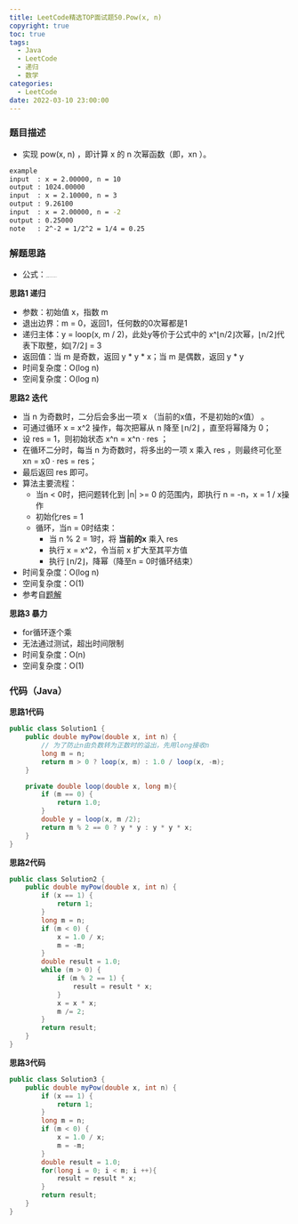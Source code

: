 ```yaml
---
title: LeetCode精选TOP面试题50.Pow(x, n)
copyright: true
toc: true
tags:
  - Java
  - LeetCode
  - 递归
  - 数学
categories:
  - LeetCode
date: 2022-03-10 23:00:00
---
```



### 题目描述

* 实现 pow(x, n) ，即计算 x 的 n 次幂函数（即，xn ）。

```bash
example
input  : x = 2.00000, n = 10
output : 1024.00000
input  : x = 2.10000, n = 3
output : 9.26100
input  : x = 2.00000, n = -2
output : 0.25000
note   : 2^-2 = 1/2^2 = 1/4 = 0.25
```

<!--more-->

### 解题思路
+ 公式：<img src="https://s2.loli.net/2022/03/12/AZGXmQbRW6EtOc1.png" alt="image-20220312175521044" style="zoom: 10%;" />

**思路1 递归**
+ 参数：初始值 x，指数 m
+ 退出边界：m = 0，返回1，任何数的0次幂都是1
+ 递归主体：y = loop(x, m / 2)，此处y等价于公式中的 x^⌊n/2⌋次幂，⌊n/2⌋代表下取整，如⌊7/2⌋ = 3
+ 返回值：当 m 是奇数，返回 y * y * x；当 m 是偶数，返回 y * y
+ 时间复杂度：O(log n)
+ 空间复杂度：O(log n)

**思路2 迭代**
+ 当 n 为奇数时，二分后会多出一项 x （当前的x值，不是初始的x值） 。
+ 可通过循环 x = x^2 操作，每次把幂从 n 降至 ⌊n/2⌋ ，直至将幂降为 0；
+ 设 res = 1，则初始状态 x^n = x^n · res ；
+ 在循环二分时，每当 n 为奇数时，将多出的一项 x 乘入 res ，则最终可化至 xn = x0 · res = res；
+ 最后返回 res 即可。
+ 算法主要流程：
    - 当n < 0时，把问题转化到 |n| >= 0 的范围内，即执行 n = -n，x = 1 / x操作 
    - 初始化res = 1
    - 循环，当n = 0时结束：
        * 当 n % 2 = 1时，将 **当前的x** 乘入 res
        * 执行 x = x^2，令当前 x 扩大至其平方值
        * 执行 ⌊n/2⌋，降幂（降至n = 0时循环结束）
+ 时间复杂度：O(log n)
+ 空间复杂度：O(1)
+ 参考自[题解](https://leetcode-cn.com/problems/powx-n/solution/50-powx-n-kuai-su-mi-qing-xi-tu-jie-by-jyd/)

**思路3 暴力**
+ for循环逐个乘
+ 无法通过测试，超出时间限制
+ 时间复杂度：O(n)
+ 空间复杂度：O(1)

### 代码（Java）
**思路1代码**
```java
public class Solution1 {
    public double myPow(double x, int n) {
        // 为了防止n由负数转为正数时的溢出，先用long接收n
        long m = n;
        return m > 0 ? loop(x, m) : 1.0 / loop(x, -m);
    }

    private double loop(double x, long m){
        if (m == 0) {
            return 1.0;
        }
        double y = loop(x, m /2);
        return m % 2 == 0 ? y * y : y * y * x;
    }
}
```
**思路2代码**
```java
public class Solution2 {
    public double myPow(double x, int n) {
        if (x == 1) {
            return 1;
        }
        long m = n;
        if (m < 0) {
            x = 1.0 / x;
            m = -m;
        }
        double result = 1.0;
        while (m > 0) {
            if (m % 2 == 1) {
                result = result * x;
            }
            x = x * x;
            m /= 2;
        }
        return result;
    }
}
```

**思路3代码**
```java
public class Solution3 {
    public double myPow(double x, int n) {
        if (x == 1) {
            return 1;
        }
        long m = n;
        if (m < 0) {
            x = 1.0 / x;
            m = -m;
        }
        double result = 1.0;
        for(long i = 0; i < m; i ++){
            result = result * x;
        }
        return result;
    }
}
```